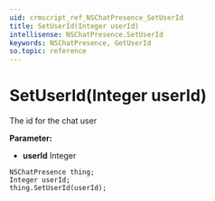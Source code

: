 ```yaml
---
uid: crmscript_ref_NSChatPresence_SetUserId
title: SetUserId(Integer userId)
intellisense: NSChatPresence.SetUserId
keywords: NSChatPresence, GetUserId
so.topic: reference
---
```


# SetUserId(Integer userId)

The id for the chat user

**Parameter:** 
 - **userId** Integer

```crmscript
NSChatPresence thing;
Integer userId;
thing.SetUserId(userId);
```

